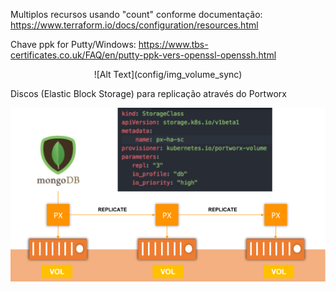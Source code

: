 Multiplos recursos usando "count" conforme documentação: https://www.terraform.io/docs/configuration/resources.html

Chave ppk for Putty/Windows: https://www.tbs-certificates.co.uk/FAQ/en/putty-ppk-vers-openssl-openssh.html

<center>
![Alt Text](config/img_volume_sync)
</center>

Discos (Elastic Block Storage) para replicação através do Portworx

![Alt Text](config/DB_using_PX_Volume.png)
